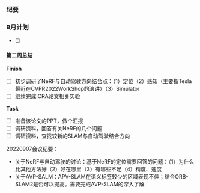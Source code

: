 ### 纪要

### 9月计划

- [ ] 

#### 第二周总结

**Finish**

- [ ] 初步调研了NeRF与自动驾驶方向结合点：（1）定位（2）感知（主要指Tesla最近在CVPR2022WorkShop的演讲）（3）Simulator
- [ ] 继续完成ICRA论文相关实验

**Task**

- [ ] 准备该论文的PPT，做个汇报
- [ ] 调研资料，回答有关NeRF的几个问题
- [ ] 调研资料，查找较新的SLAM与自动驾驶结合方向

20220907会议纪要：

* 关于NeRF与自动驾驶的讨论：基于NeRF的定位需要回答的问题：（1）为什么比其他方法好（2）好在哪里（3）有哪些不足（4）精度、速度
* 关于AVP-SALM：APV-SLAM在语义标签较少的区域表现不佳；结合ORB-SLAM2是否可以提高。需要完成AVP-SLAM的深入了解